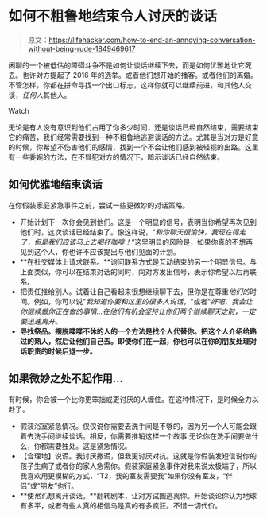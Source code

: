 # 如何不粗鲁地结束令人讨厌的谈话

> 原文：<https://lifehacker.com/how-to-end-an-annoying-conversation-without-being-rude-1849469617>

闲聊的一个被低估的障碍斗争不是如何让谈话继续下去，而是如何优雅地让它死去。也许对方提起了 2016 年的选举。或者他们想开始的播客。或者他们的离婚。不管怎样，你都在拼命寻找一个出口标志，这样你就可以继续前进，和其他人交谈，*任何人*其他人。

Watch

无论是有人没有意识到他们占用了你多少时间，还是谈话已经自然结束，需要结束它的痛苦，我们经常需要找到一种不粗鲁地逃避谈话的方法。尤其是当对方是好意的时候，你希望不伤害他们的感情，找到一个不会让他们感到被轻视的出路。这里有一些委婉的方法，在不冒犯对方的情况下，暗示谈话已经自然结束。

## 如何优雅地结束谈话

在你假装家庭紧急事件之前，尝试一些更微妙的对话策略。

*   开始计划下一次你会见到他们。这是一个明显的信号，表明当你希望再次见到他们时，这次谈话已经结束了。像这样说，“*和你聊天很愉快，我现在得走了，但是我们应该马上去喝杯咖啡！*“这里明显的风险是，如果你真的不想再见到这个人，你也许不应该提出与他们见面的计划。
*   **在社交媒体上请求联系。**询问联系方式是互动结束的另一个明显信号。与上面类似，你可以在结束对话的同时，向对方发出信号，表示你希望以后再联系。
*   把责任推给别人。试着让自己看起来很想继续聊下去，但你是在尊重*他们的*时间。例如，你可以说"*我知道你要和这里的很多人说话*，"或者"*好吧，我会让你继续做你正在做的事情...在他们有机会坚持让你们两个继续聊天之前，一定要迅速离开。*
*   **寻找祭品。摆脱喋喋不休的人的一个方法是找个人代替你。把这个人介绍给路过的熟人，然后让他们自己去。即使你们在一起，你也可以在你的朋友处理对话职责的时候后退一步。**

## 如果微妙之处不起作用...

有时候，你会被一个比你更笨拙或更讨厌的人缠住。在这种情况下，是时候全力以赴了。

*   假装浴室紧急情况。仅仅说你需要去洗手间是不够的，因为另一个人可能会跟着去洗手间继续谈话。相反，你需要推销这样一个故事:无论你在洗手间要做什么，你都需要独处。这是紧急情况。
*   【合理地】说谎。我讨厌撒谎，但我更讨厌对抗。这就是你假装发短信说你的孩子生病了或者你的家人急需你。假装家庭紧急事件对我来说太极端了，所以我喜欢用更模糊的方式，“T2，我的室友需要我”如果你没有室友，“伴侣”或“朋友”也行。
*   **使*他们*想离开谈话。**翻转剧本，让对方试图逃离你。开始谈论你认为地球有多平，或者有些人真的相信鸟是真的有多疯狂。不惜一切代价。